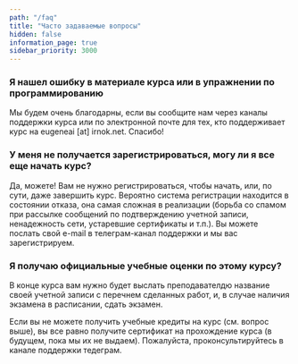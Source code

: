 ```yaml
---
path: "/faq"
title: "Часто задаваемые вопросы"
hidden: false
information_page: true
sidebar_priority: 3000
---
```


<table-of-contents></table-of-contents>

### Я нашел ошибку в материале курса или в упражнении по программированию

Мы будем очень благодарны, если вы сообщите нам через каналы поддержки курса или по электронной почте для тех, кто поддерживает курс на eugeneai [at] irnok.net. Спасибо!

### У меня не получается зарегистрироваться, могу ли я все еще начать курс?

Да, можете! Вам не нужно регистрироваться, чтобы начать, или, по сути, даже завершить курс. Вероятно система регистрации находится в состоянии отказа, она самая сложная в реализации (борьба со спамом при рассылке сообщений по подтверждению учетной записи, ненадежность сети, устаревшие сертификаты и т.п.). Вы можете послать свой e-mail в телеграм-канал поддержки и мы вас зарегистрируем.

### Я получаю официальные учебные оценки по этому курсу?

В конце курса вам нужно будет выслать преподавателдю название своей учетной записи с перечнем сделанных работ, и, в случае наличия экзамена в расписании, сдать экзамен.

Если вы не можете получить учебные кредиты на курс (см. вопрос выше), вы все равно получите сертификат на прохождение курса (в будущем, пока мы их не выдаем). Пожалуйста, проконсультируйтесь в канале поддержки тедеграм.


<pre hidden="true">
If you obtain a passing grade for the course, you can get a certificate from here: https://www.mooc.fi/en/profile/completions. Just log in with your MOOC account.

### Do I need to have a University of Helsinki user account?

No, you do not need a University of Helsinki user account to study on this course.

### How do I cancel my course enrolment?

There is no need to enrol on this course, so you do not have to unenrol either. All you have to do is stop participating in the course.

<span class="h2">Questions to do with the Finnish social welfare authorities</span>

<notice>The questions below are relevant only to course participants dealing with the Finnish social welfare authorities.</notice>

### Kela (Finland's Social Insurance Institution) or the jobseekers' services in Finland wants a statement about this course or a transcript of my studies

Please guide them to this page:

Ohjelmoinnin perusteet on kaikille avoin ja ilmainen verkkokurssi. Kurssin käymistä voi verrata kirjan lainaamiseen kirjastosta. Kirjastosta lainattava kirja saattaa liittyä johonkin yliopisto-opintoihin liittyvään kurssiin. Aivan samalla tavalla kuin kirjastosta lainattava kirja, verkkokurssimme on luettavissa huvin ja itsensä sivistämisen vuoksi tai yliopisto-opintojen edistämiseksi.

Ohjelmoinnin perusteet vastaa Helsingin yliopiston 5 opintopisteen kurssia. Kurssin suorittajat eivät kuitenkaan automaattisesti ole Helsingin yliopiston opiskelijoita, emmekä pakota ketään suorittamaan kurssia opintopisteisiin johtavassa muodossa. Kurssin suorittamisesta voi kuitenkin halutessaan saada opintopisteitä. Kurssille osallistuminen ei oikeuta opintotukeen.

English translation:

Introduction to Programming is a massive open online course, free of charge and open to all. Taking the course is comparable to borrowing a book from the library. A book may be relevant to some university studies, but not all who borrow it are studying at a university. Similarly, this open online course can be taken just for fun and self improvement, or it can be a part of a university degree.

The Introduction to Programming course translates to a course worth 5 study credits at the University of Helsinki. However, course participants are not automatically University of Helsinki students, and it is possible to participate in the course in a way that will not result in study credits. If the participant so wishes, they may receive credits for this course. Participating in this course does not entitle the participant to a governmental study grant.

### I'm currently receiving unemployment benefits in Finland. Can I still take this course?

Please take this up with your employment services office (TE-toimisto). Unfortunately, not all employment services offices treat this course in the same way. Some offices have withdrawn benefits for simply participating in the course, even if the participant is not aiming for a right to study or official study credits. On the other hand, some offices have even recommended this course without withdrawing benefits.
</pre>

